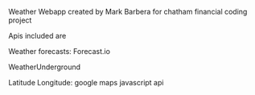 Weather Webapp created by Mark Barbera for chatham financial coding project

Apis included are 

Weather forecasts:
Forecast.io 

WeatherUnderground

Latitude Longitude:
google maps javascript api